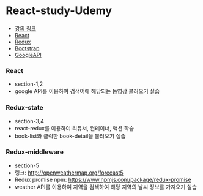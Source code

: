 # React-study-Udemy

- [강의 링크](https://www.udemy.com/react-redux-korean/learn/v4/overview)
- [React](https://reactjs.org/docs/hello-world.html)
- [Redux](http://redux.js.org/)
- [Bootstrap](http://getbootstrap.com/)
- [GoogleAPI](https://console.developers.google.com/)

### React 
- section-1,2
- google API를 이용하여 검색어에 해당되는 동영상 불러오기 실습

### Redux-state
- section-3,4
- react-redux를 이용하여 리듀서, 컨테이너, 액션 학습
- book-list와 클릭한 book-detail을 불러오기 실습

### Redux-middleware
- section-5
- 링크: http://openweathermap.org/forecast5
- Redux promise npm: https://www.npmjs.com/package/redux-promise
- weather API를 이용하여 지역을 검색하여 해당 지역의 날씨 정보를 가져오기 실습
